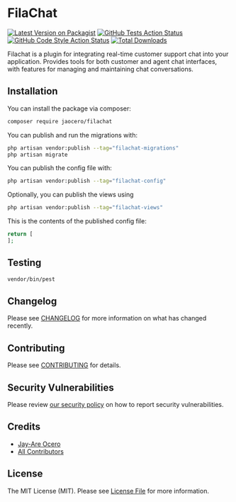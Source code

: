 # FilaChat

[![Latest Version on Packagist](https://img.shields.io/packagist/v/jaocero/filachat.svg?style=flat-square)](https://packagist.org/packages/jaocero/filachat)
[![GitHub Tests Action Status](https://img.shields.io/github/actions/workflow/status/jaocero/filachat/run-tests.yml?branch=main&label=tests&style=flat-square)](https://github.com/jaocero/filachat/actions?query=workflow%3Arun-tests+branch%3Amain)
[![GitHub Code Style Action Status](https://img.shields.io/github/actions/workflow/status/jaocero/filachat/fix-php-code-styling.yml?branch=main&label=code%20style&style=flat-square)](https://github.com/jaocero/filachat/actions?query=workflow%3A"Fix+PHP+code+styling"+branch%3Amain)
[![Total Downloads](https://img.shields.io/packagist/dt/jaocero/filachat.svg?style=flat-square)](https://packagist.org/packages/jaocero/filachat)


Filachat is a plugin for integrating real-time customer support chat into your application. Provides tools for both customer and agent chat interfaces, with features for managing and maintaining chat conversations.

## Installation

You can install the package via composer:

```bash
composer require jaocero/filachat
```

You can publish and run the migrations with:

```bash
php artisan vendor:publish --tag="filachat-migrations"
php artisan migrate
```

You can publish the config file with:

```bash
php artisan vendor:publish --tag="filachat-config"
```

Optionally, you can publish the views using

```bash
php artisan vendor:publish --tag="filachat-views"
```

This is the contents of the published config file:

```php
return [
];
```

## Testing

```bash
vendor/bin/pest
```

## Changelog

Please see [CHANGELOG](CHANGELOG.md) for more information on what has changed recently.

## Contributing

Please see [CONTRIBUTING](.github/CONTRIBUTING.md) for details.

## Security Vulnerabilities

Please review [our security policy](../../security/policy) on how to report security vulnerabilities.

## Credits

- [Jay-Are Ocero](https://github.com/199ocero)
- [All Contributors](../../contributors)

## License

The MIT License (MIT). Please see [License File](LICENSE.md) for more information.
